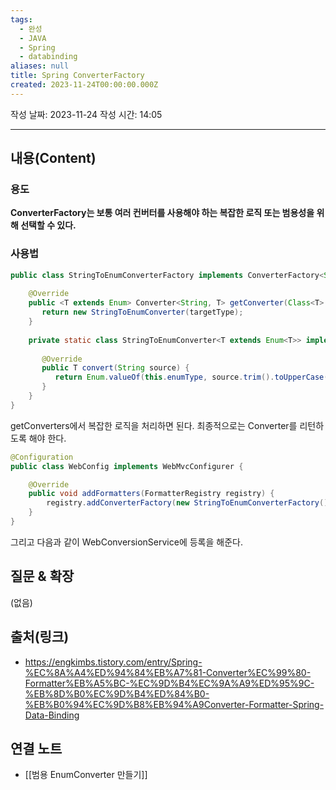 ```yaml
---
tags:
  - 완성
  - JAVA
  - Spring
  - databinding
aliases: null
title: Spring ConverterFactory
created: 2023-11-24T00:00:00.000Z
---
```

작성 날짜: 2023-11-24
작성 시간: 14:05


----
## 내용(Content)

### 용도

**ConverterFactory는 보통 여러 컨버터를 사용해야 하는 복잡한 로직 또는 범용성을 위해 선택할 수 있다.**

### 사용법

```java
public class StringToEnumConverterFactory implements ConverterFactory<String, Enum> {  
  
    @Override  
    public <T extends Enum> Converter<String, T> getConverter(Class<T> targetType) {  
       return new StringToEnumConverter(targetType);  
    }  
  
    private static class StringToEnumConverter<T extends Enum<T>> implements Converter<String, T> {  
  
       @Override  
       public T convert(String source) {  
          return Enum.valueOf(this.enumType, source.trim().toUpperCase());  
       }  
    }  
}
```

getConverters에서 복잡한 로직을 처리하면 된다. 최종적으로는 Converter를 리턴하도록 해야 한다.

```java
@Configuration
public class WebConfig implements WebMvcConfigurer {

	@Override
	public void addFormatters(FormatterRegistry registry) {
		registry.addConverterFactory(new StringToEnumConverterFactory());
	}
}
```

그리고 다음과 같이 WebConversionService에 등록을 해준다.
## 질문 & 확장

(없음)

## 출처(링크)
- https://engkimbs.tistory.com/entry/Spring-%EC%8A%A4%ED%94%84%EB%A7%81-Converter%EC%99%80-Formatter%EB%A5%BC-%EC%9D%B4%EC%9A%A9%ED%95%9C-%EB%8D%B0%EC%9D%B4%ED%84%B0-%EB%B0%94%EC%9D%B8%EB%94%A9Converter-Formatter-Spring-Data-Binding

## 연결 노트
- [[범용 EnumConverter 만들기]]




